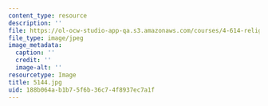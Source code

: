 ```yaml
---
content_type: resource
description: ''
file: https://ol-ocw-studio-app-qa.s3.amazonaws.com/courses/4-614-religious-architecture-and-islamic-cultures-fall-2002/188b064ab1b75f6b36c74f8937ec7a1f_5144.jpg
file_type: image/jpeg
image_metadata:
  caption: ''
  credit: ''
  image-alt: ''
resourcetype: Image
title: 5144.jpg
uid: 188b064a-b1b7-5f6b-36c7-4f8937ec7a1f
---
```


